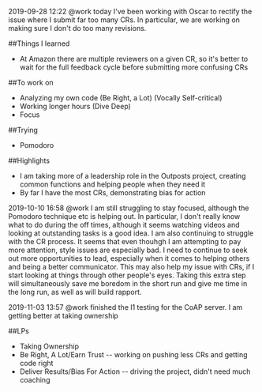 2019-09-28 12:22 @work today I've been working with Oscar to rectify the issue where I submit far too many CRs.
In particular, we are working on making sure I don't do too many revisions.

##Things I learned
* At Amazon there are multiple reviewers on a given CR, so it's better to wait for the full feedback cycle before submitting more confusing CRs

##To work on
* Analyzing my own code (Be Right, a Lot) (Vocally Self-critical)
* Working longer hours (Dive Deep)
* Focus

##Trying
* Pomodoro

##Highlights
* I am taking more of a leadership role in the Outposts project, creating common functions and helping people when they need it
* By far I have the most CRs, demonstrating bias for action

2019-10-10 16:58 @work I am still struggling to stay focused, although the Pomodoro technique etc is helping out.
In particular, I don't really know what to do during the off times, although it seems watching videos and looking at outstanding tasks is a good idea.
I am also continuing to struggle with the CR process. It seems that even thouhgh I am attempting to pay more attention, style issues are especially bad.
I need to continue to seek out more opportunities to lead, especially when it comes to helping others and being a better communicator. This may also help my issue with CRs, if I start looking at things through other people's eyes. Taking this extra step will simultaneously save me boredom in the short run and give me time in the long run, as well as will build rapport.

2019-11-03 13:57 @work finished the l1 testing for the CoAP server.
I am getting better at taking ownership

##LPs
* Taking Ownership 
* Be Right, A Lot/Earn Trust -- working on pushing less CRs and getting code right
* Deliver Results/Bias For Action -- driving the project, didn't need much coaching
